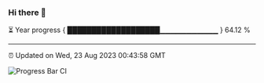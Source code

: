 ### Hi there 👋

⏳ Year progress { ███████████████████▁▁▁▁▁▁▁▁▁▁▁ } 64.12 %

---

⏰ Updated on Wed, 23 Aug 2023 00:43:58 GMT

![Progress Bar CI](https://github.com/liununu/liununu/workflows/Progress%20Bar%20CI/badge.svg)

